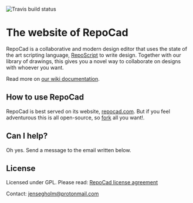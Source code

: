 ![Travis build status](https://travis-ci.org/repocad/web.svg)

The website of RepoCad
===

RepoCad is a collaborative and modern design editor that uses the state of the art scripting language, [RepoScript](https://github.com/repocad/reposcript) to write design. Together with our library of drawings, this gives you a novel way to collaborate on designs with whoever you want. 

Read more on [our wiki documentation](https://github.com/repocad/web/wiki).

## How to use RepoCad
RepoCad is best served on its website, [repocad.com](http://repocad.com). But if you feel adventurous this is all open-source, so [fork](https://help.github.com/articles/fork-a-repo/) all you want!.

## Can I help?
Oh yes. Send a message to the email written below.

## License
Licensed under GPL. Please read:
[RepoCad license agreement](https://github.com/repocad/web/blob/master/repocad_license_agreement.pdf?raw=true)

Contact: jensegholm@protonmail.com
